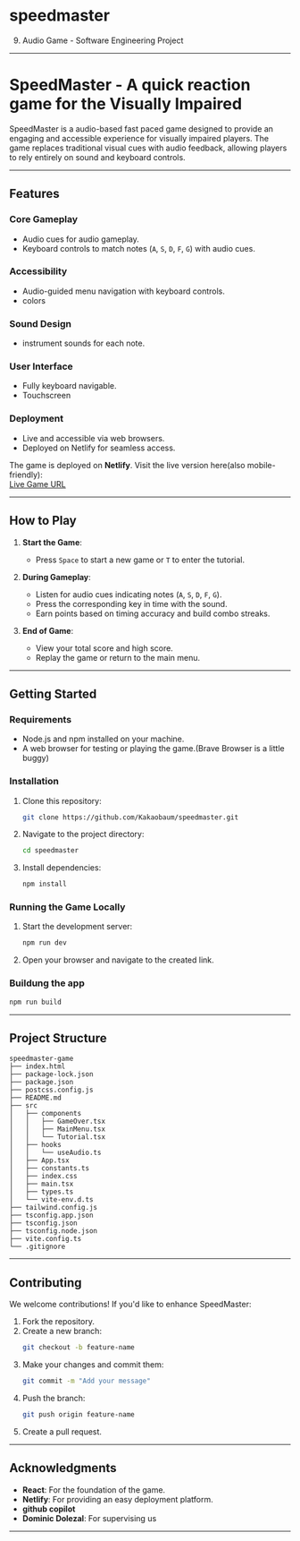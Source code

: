 # speedmaster
9. Audio Game - Software Engineering Project

---

# **SpeedMaster - A quick reaction game for the Visually Impaired**

SpeedMaster is a audio-based fast paced game designed to provide an engaging and accessible experience for visually impaired players. The game replaces traditional visual cues with audio feedback, allowing players to rely entirely on sound and keyboard controls.

---

## **Features**

### **Core Gameplay**
- Audio cues for audio gameplay.
- Keyboard controls to match notes (`A`, `S`, `D`, `F`, `G`) with audio cues.

### **Accessibility**
- Audio-guided menu navigation with keyboard controls.
- colors

### **Sound Design**
- instrument sounds for each note.

### **User Interface**
- Fully keyboard navigable.
- Touchscreen

### **Deployment**
- Live and accessible via web browsers.
- Deployed on Netlify for seamless access.

The game is deployed on **Netlify**. Visit the live version here(also mobile-friendly):  
[Live Game URL](https://gorgeous-conkies-527660.netlify.app)

---

## **How to Play**

1. **Start the Game**:
   - Press `Space` to start a new game or `T` to enter the tutorial.

2. **During Gameplay**:
   - Listen for audio cues indicating notes (`A`, `S`, `D`, `F`, `G`).
   - Press the corresponding key in time with the sound.
   - Earn points based on timing accuracy and build combo streaks.

3. **End of Game**:
   - View your total score and high score.
   - Replay the game or return to the main menu.

---

## **Getting Started**

### **Requirements**
- Node.js and npm installed on your machine.
- A web browser for testing or playing the game.(Brave Browser is a little buggy)

### **Installation**
1. Clone this repository:
   ```bash
   git clone https://github.com/Kakaobaum/speedmaster.git
   ```
2. Navigate to the project directory:
   ```bash
   cd speedmaster
   ```
3. Install dependencies:
   ```bash
   npm install
   ```

### **Running the Game Locally**
1. Start the development server:
   ```bash
   npm run dev
   ```
2. Open your browser and navigate to the created link.


### **Buildung the app**
   ```bash
   npm run build
   ```

---

## **Project Structure**

```
speedmaster-game
├── index.html
├── package-lock.json
├── package.json
├── postcss.config.js
├── README.md
├── src
│   ├── components
│   │   ├── GameOver.tsx
│   │   ├── MainMenu.tsx
│   │   └── Tutorial.tsx
│   ├── hooks
│   │   └── useAudio.ts
│   ├── App.tsx
│   ├── constants.ts
│   ├── index.css
│   ├── main.tsx
│   ├── types.ts
│   └── vite-env.d.ts
├── tailwind.config.js
├── tsconfig.app.json
├── tsconfig.json
├── tsconfig.node.json
├── vite.config.ts
└── .gitignore
```

---

## **Contributing**

We welcome contributions! If you'd like to enhance SpeedMaster:
1. Fork the repository.
2. Create a new branch:
   ```bash
   git checkout -b feature-name
   ```
3. Make your changes and commit them:
   ```bash
   git commit -m "Add your message"
   ```
4. Push the branch:
   ```bash
   git push origin feature-name
   ```
5. Create a pull request.

---

## **Acknowledgments**

- **React**: For the foundation of the game.
- **Netlify**: For providing an easy deployment platform.
- **github copilot**
- **Dominic Dolezal**: For supervising us

---
